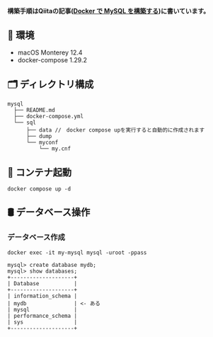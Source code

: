 #### 構築手順はQiitaの記事([Docker で MySQL を構築する](https://qiita.com/hinaqiita/items/2e70ffad727a511210a7))に書いています。
  

## 🌱 環境

- macOS Monterey 12.4
- docker-compose 1.29.2

## 🗂 ディレクトリ構成
```
mysql
  ├── README.md
  ├── docker-compose.yml
  └── sql
      ├── data //　docker compose upを実行すると自動的に作成されます
      ├── dump
      └── myconf
          └── my.cnf
```

## 🐳 コンテナ起動

```
docker compose up -d
```

## 🛢 データベース操作

### データベース作成
```
docker exec -it my-mysql mysql -uroot -ppass

mysql> create database mydb;
mysql> show databases;
+--------------------+
| Database           |
+--------------------+
| information_schema |
| mydb               | <- ある
| mysql              |
| performance_schema |
| sys                |
+--------------------+
```
